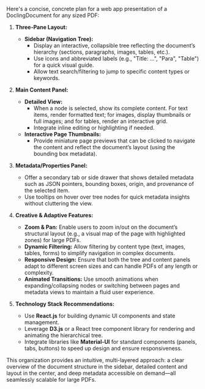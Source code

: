 Here's a concise, concrete plan for a web app presentation of a DoclingDocument for any sized PDF:

1. **Three-Pane Layout:**

   - **Sidebar (Navigation Tree):**
     - Display an interactive, collapsible tree reflecting the document’s hierarchy (sections, paragraphs, images, tables, etc.).
     - Use icons and abbreviated labels (e.g., "Title: ...", "Para", "Table") for a quick visual guide.
     - Allow text search/filtering to jump to specific content types or keywords.

2. **Main Content Panel:**

   - **Detailed View:**
     - When a node is selected, show its complete content. For text items, render formatted text; for images, display thumbnails or full images; and for tables, render an interactive grid.
     - Integrate inline editing or highlighting if needed.
   - **Interactive Page Thumbnails:**
     - Provide miniature page previews that can be clicked to navigate the content and reflect the document’s layout (using the bounding box metadata).

3. **Metadata/Properties Panel:**

   - Offer a secondary tab or side drawer that shows detailed metadata such as JSON pointers, bounding boxes, origin, and provenance of the selected item.
   - Use tooltips on hover over tree nodes for quick metadata insights without cluttering the view.

4. **Creative & Adaptive Features:**

   - **Zoom & Pan:** Enable users to zoom in/out on the document’s structural layout (e.g., a visual map of the page with highlighted zones) for large PDFs.
   - **Dynamic Filtering:** Allow filtering by content type (text, images, tables, forms) to simplify navigation in complex documents.
   - **Responsive Design:** Ensure that both the tree and content panels adapt to different screen sizes and can handle PDFs of any length or complexity.
   - **Animated Transitions:** Use smooth animations when expanding/collapsing nodes or switching between pages and metadata views to maintain a fluid user experience.

5. **Technology Stack Recommendations:**
   - Use **React.js** for building dynamic UI components and state management.
   - Leverage **D3.js** or a React tree component library for rendering and animating the hierarchical tree.
   - Integrate libraries like **Material-UI** for standard components (panels, tabs, buttons) to speed up design and ensure responsiveness.

This organization provides an intuitive, multi-layered approach: a clear overview of the document structure in the sidebar, detailed content and layout in the center, and deep metadata accessible on demand—all seamlessly scalable for large PDFs.
